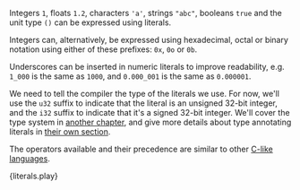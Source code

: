 Integers `1`, floats `1.2`, characters `'a'`, strings `"abc"`, booleans `true`
and the unit type `()` can be expressed using literals.

Integers can, alternatively, be expressed using hexadecimal, octal or binary
notation using either of these prefixes: `0x`, `0o` or `0b`.

Underscores can be inserted in numeric literals to improve readability, e.g.
`1_000` is the same as `1000`, and `0.000_001` is the same as `0.000001`.

We need to tell the compiler the type of the literals we use. For now,
we'll use the `u32` suffix to indicate that the literal is an unsigned 32-bit integer,
and the `i32` suffix to indicate that it's a signed 32-bit integer. We'll cover the type
system in [another chapter][type], and give more details about type
annotating literals in [their own section][type-literal].

The operators available and their precedence are similar to other
[C-like languages][op-prec].

{literals.play}

[op-prec]: https://en.wikipedia.org/wiki/Operator_precedence#Programming_languages
[type]: /type.html
[type-literal]: /type/literals.html
